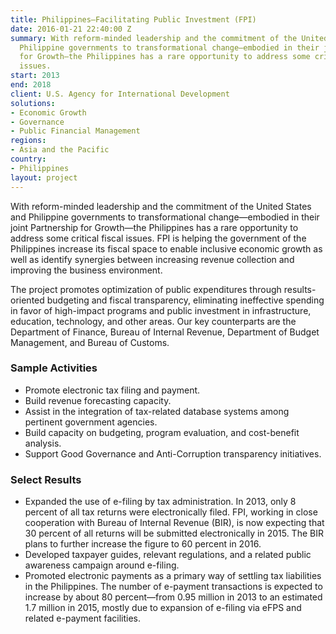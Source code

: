 ```yaml
---
title: Philippines—Facilitating Public Investment (FPI)
date: 2016-01-21 22:40:00 Z
summary: With reform-minded leadership and the commitment of the United States and
  Philippine governments to transformational change—embodied in their joint Partnership
  for Growth—the Philippines has a rare opportunity to address some critical fiscal
  issues.
start: 2013
end: 2018
client: U.S. Agency for International Development
solutions:
- Economic Growth
- Governance
- Public Financial Management
regions:
- Asia and the Pacific
country:
- Philippines
layout: project
---
```


 With reform-minded leadership and the commitment of the United States and Philippine governments to transformational change—embodied in their joint Partnership for Growth—the Philippines has a rare opportunity to address some critical fiscal issues. FPI is helping the government of the Philippines increase its fiscal space to enable inclusive economic growth as well as identify synergies between increasing revenue collection and improving the business environment.

The project promotes optimization of public expenditures through results-oriented budgeting and fiscal transparency, eliminating ineffective spending in favor of high-impact programs and public investment in infrastructure, education, technology, and other areas. Our key counterparts are the Department of Finance, Bureau of Internal Revenue, Department of Budget Management, and Bureau of Customs.

###  Sample Activities

* Promote electronic tax filing and payment.
* Build revenue forecasting capacity.
* Assist in the integration of tax-related database systems among pertinent government agencies.
* Build capacity on budgeting, program evaluation, and cost-benefit analysis.
* Support Good Governance and Anti-Corruption transparency initiatives.

###  Select Results

* Expanded the use of e-filing by tax administration. In 2013, only 8 percent of all tax returns were electronically filed. FPI, working in close cooperation with Bureau of Internal Revenue (BIR), is now expecting that 30 percent of all returns will be submitted electronically in 2015. The BIR plans to further increase the figure to 60 percent in 2016.
* Developed taxpayer guides, relevant regulations, and a related public awareness campaign around e-filing.
* Promoted electronic payments as a primary way of settling tax liabilities in the Philippines. The number of e-payment transactions is expected to increase by about 80 percent—from 0.95 million in 2013 to an estimated 1.7 million in 2015, mostly due to expansion of e-filing via eFPS and related e-payment facilities.
